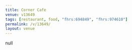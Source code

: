 ```yaml
---
title: Corner Cafe
venue: v13649
tags: [restaurant, food, "fhrs:694849", "fhrs:974610"]
permalink: /v/13649/
layout: venue
---
```

null